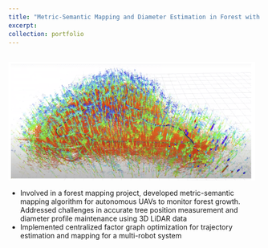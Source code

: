 ```yaml
---
title: "Metric-Semantic Mapping and Diameter Estimation in Forest with Aerial Autonomy "
excerpt: 
collection: portfolio
---
```

<br/><img src='/images/forest_portfolio-min.png'>

- Involved in a forest mapping project, developed metric-semantic mapping algorithm for autonomous UAVs to monitor
forest growth. Addressed challenges in accurate tree position measurement and diameter profile maintenance using
3D LiDAR data
- Implemented centralized factor graph optimization for trajectory estimation and mapping for a multi-robot system
